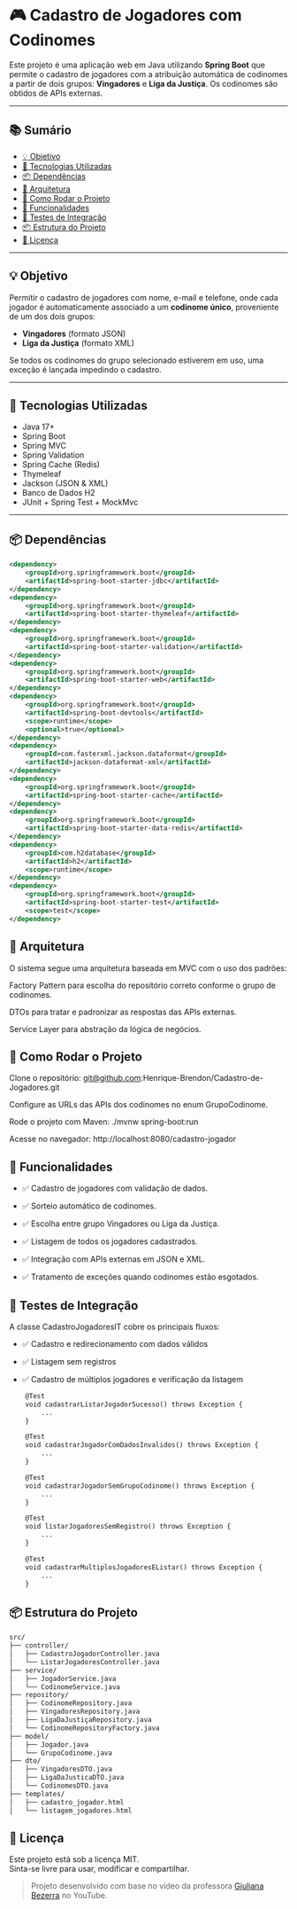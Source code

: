 # 🎮 Cadastro de Jogadores com Codinomes

Este projeto é uma aplicação web em Java utilizando **Spring Boot** que permite o cadastro de jogadores com a atribuição automática de codinomes a partir de dois grupos: **Vingadores** e **Liga da Justiça**. Os codinomes são obtidos de APIs externas.

---

## 📚 Sumário

- [💡 Objetivo](#💡-objetivo)
- [🚀 Tecnologias Utilizadas](#🚀-tecnologias-utilizadas)
- [📦 Dependências](#📦-dependências)
- [📐 Arquitetura](#📐-arquitetura)
- [🔧 Como Rodar o Projeto](#🔧-como-rodar-o-projeto)
- [🧪 Funcionalidades](#🧪-funcionalidades)
- [🧪 Testes de Integração](#🧪-testes-de-integração)
- [📦 Estrutura do Projeto](#📦-estrutura-do-projeto)
- [📄 Licença](#📄-licença)

---

## 💡 Objetivo

Permitir o cadastro de jogadores com nome, e-mail e telefone, onde cada jogador é automaticamente associado a um **codinome único**, proveniente de um dos dois grupos:

- **Vingadores** (formato JSON)
- **Liga da Justiça** (formato XML)

Se todos os codinomes do grupo selecionado estiverem em uso, uma exceção é lançada impedindo o cadastro.

---

## 🚀 Tecnologias Utilizadas

- Java 17+
- Spring Boot
- Spring MVC
- Spring Validation
- Spring Cache (Redis)
- Thymeleaf
- Jackson (JSON & XML)
- Banco de Dados H2
- JUnit + Spring Test + MockMvc

---

## 📦 Dependências

```xml
<dependency>
    <groupId>org.springframework.boot</groupId>
    <artifactId>spring-boot-starter-jdbc</artifactId>
</dependency>
<dependency>
    <groupId>org.springframework.boot</groupId>
    <artifactId>spring-boot-starter-thymeleaf</artifactId>
</dependency>
<dependency>
    <groupId>org.springframework.boot</groupId>
    <artifactId>spring-boot-starter-validation</artifactId>
</dependency>
<dependency>
    <groupId>org.springframework.boot</groupId>
    <artifactId>spring-boot-starter-web</artifactId>
</dependency>
<dependency>
    <groupId>org.springframework.boot</groupId>
    <artifactId>spring-boot-devtools</artifactId>
    <scope>runtime</scope>
    <optional>true</optional>
</dependency>
<dependency>
    <groupId>com.fasterxml.jackson.dataformat</groupId>
    <artifactId>jackson-dataformat-xml</artifactId>
</dependency>
<dependency>
    <groupId>org.springframework.boot</groupId>
    <artifactId>spring-boot-starter-cache</artifactId>
</dependency>
<dependency>
    <groupId>org.springframework.boot</groupId>
    <artifactId>spring-boot-starter-data-redis</artifactId>
</dependency>
<dependency>
    <groupId>com.h2database</groupId>
    <artifactId>h2</artifactId>
    <scope>runtime</scope>
</dependency>
<dependency>
    <groupId>org.springframework.boot</groupId>
    <artifactId>spring-boot-starter-test</artifactId>
    <scope>test</scope>
</dependency>
```

## 📐 Arquitetura
O sistema segue uma arquitetura baseada em MVC com o uso dos padrões:

Factory Pattern para escolha do repositório correto conforme o grupo de codinomes.

DTOs para tratar e padronizar as respostas das APIs externas.

Service Layer para abstração da lógica de negócios.

## 🔧 Como Rodar o Projeto
Clone o repositório: git@github.com:Henrique-Brendon/Cadastro-de-Jogadores.git

Configure as URLs das APIs dos codinomes no enum GrupoCodinome.

Rode o projeto com Maven:
./mvnw spring-boot:run

Acesse no navegador:
http://localhost:8080/cadastro-jogador

## 🧪 Funcionalidades
* ✅ Cadastro de jogadores com validação de dados.

* ✅ Sorteio automático de codinomes.

* ✅ Escolha entre grupo Vingadores ou Liga da Justiça.

* ✅ Listagem de todos os jogadores cadastrados.

* ✅ Integração com APIs externas em JSON e XML.

* ✅ Tratamento de exceções quando codinomes estão esgotados.

## 🧪 Testes de Integração
A classe CadastroJogadoresIT cobre os principais fluxos:

* ✅ Cadastro e redirecionamento com dados válidos

* ✅ Listagem sem registros

* ✅ Cadastro de múltiplos jogadores e verificação da listagem

```xml
    @Test
    void cadastrarListarJogadorSucesso() throws Exception {
        ...
    }

    @Test
    void cadastrarJogadorComDadosInvalidos() throws Exception {
        ...
    }

    @Test
    void cadastrarJogadorSemGrupoCodinome() throws Exception {
        ...
    }

    @Test
    void listarJogadoresSemRegistro() throws Exception {
        ...
    }

    @Test
    void cadastrarMultiplosJogadoresEListar() throws Exception {
        ...
    }
```
## 📦 Estrutura do Projeto

``` xml
src/
├── controller/
│   ├── CadastroJogadorController.java
│   └── ListarJogadoresController.java
├── service/
│   ├── JogadorService.java
│   └── CodinomeService.java
├── repository/
│   ├── CodinomeRepository.java
│   ├── VingadoresRepository.java
│   ├── LigaDaJustiçaRepository.java
│   └── CodinomeRepositoryFactory.java
├── model/
│   ├── Jogador.java
│   └── GrupoCodinome.java
├── dto/
│   ├── VingadoresDTO.java
│   ├── LigaDaJusticaDTO.java
│   └── CodinomesDTO.java
├── templates/
│   ├── cadastro_jogador.html
│   └── listagem_jogadores.html

```

## 📄 Licença

Este projeto está sob a licença MIT.  
Sinta-se livre para usar, modificar e compartilhar.

> Projeto desenvolvido com base no vídeo da professora [Giuliana Bezerra](https://www.youtube.com/watch?v=SovNeqEQXD8) no YouTube.
